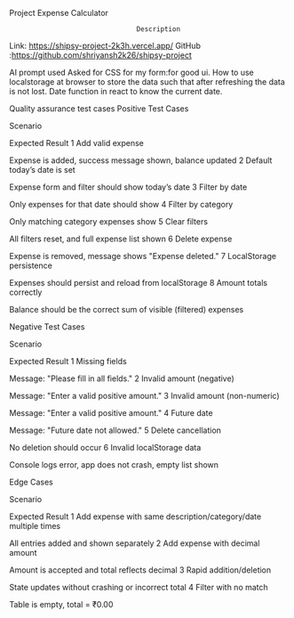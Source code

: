Project Expense Calculator


                                    Description


Link: https://shipsy-project-2k3h.vercel.app/
GitHub :https://github.com/shriyansh2k26/shipsy-project


AI prompt used 
Asked for CSS for my form:for good ui.
How to use localstorage at browser to store the data such that after refreshing the data is not lost. 
Date function in react to know the current date.






Quality assurance test cases 
Positive Test Cases




Scenario


Expected Result
1
Add valid expense


Expense is added, success message shown, balance updated
2
Default today’s date is set


Expense form and filter should show today’s date
3
Filter by date


Only expenses for that date should show
4
Filter by category


Only matching category expenses show
5
Clear filters


All filters reset, and full expense list shown
6
Delete expense


Expense is removed, message shows "Expense deleted."
7
LocalStorage persistence


Expenses should persist and reload from localStorage
8
Amount totals correctly


Balance should be the correct sum of visible (filtered) expenses


Negative Test Cases




Scenario


Expected Result
1
Missing fields


Message: "Please fill in all fields."
2
Invalid amount (negative)


Message: "Enter a valid positive amount."
3
Invalid amount (non-numeric)


Message: "Enter a valid positive amount."
4
Future date


Message: "Future date not allowed."
5
Delete cancellation


No deletion should occur
6
Invalid localStorage data


Console logs error, app does not crash, empty list shown



Edge Cases




Scenario


Expected Result
1
Add expense with same description/category/date multiple times


All entries added and shown separately
2
Add expense with decimal amount


Amount is accepted and total reflects decimal
3
Rapid addition/deletion


State updates without crashing or incorrect total
4
Filter with no match


Table is empty, total = ₹0.00


